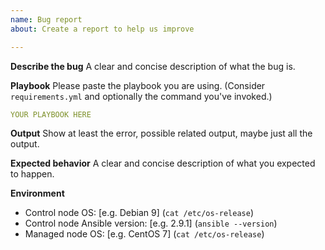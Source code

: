 ```yaml
---
name: Bug report
about: Create a report to help us improve

---
```


**Describe the bug**
A clear and concise description of what the bug is.

**Playbook**
Please paste the playbook you are using. (Consider `requirements.yml` and
optionally the command you've invoked.)


```yaml
YOUR PLAYBOOK HERE
```

**Output**
Show at least the error, possible related output, maybe just all the output.

**Expected behavior**
A clear and concise description of what you expected to happen.

**Environment**
- Control node OS: [e.g. Debian 9] (`cat /etc/os-release`)
- Control node Ansible version: [e.g. 2.9.1] (`ansible --version`)
- Managed node OS: [e.g. CentOS 7] (`cat /etc/os-release`)
